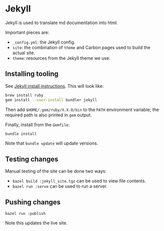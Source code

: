 # Jekyll

<!--
Part of the Carbon Language project, under the Apache License v2.0 with LLVM
Exceptions. See /LICENSE for license information.
SPDX-License-Identifier: Apache-2.0 WITH LLVM-exception
-->

Jekyll is used to translate md documentation into html.

Important pieces are:

-   `_config.yml`: the Jekyll config.
-   `site`: the combination of `theme` and Carbon pages used to build the actual
    site.
-   `theme`: resources from the Jekyll theme we use.

## Installing tooling

See [Jekyll install instructions](https://jekyllrb.com/docs/installation/). This
will look like:

```bash
brew install ruby
gem install --user-install bundler jekyll
```

Then add `$HOME/.gem/ruby/X.X.0/bin` to the `PATH` environment variable; the
required path is also printed in `gem` output.

Finally, install from the `Gemfile`:

```bash
bundle install
```

Note that `bundle update` will update versions.

## Testing changes

Manual testing of the site can be done two ways:

-   `bazel build :jekyll_site.tgz` can be used to view file contents.
-   `bazel run :serve` can be used to run a server.

## Pushing changes

`bazel run :publish`

Note this updates the live site.
